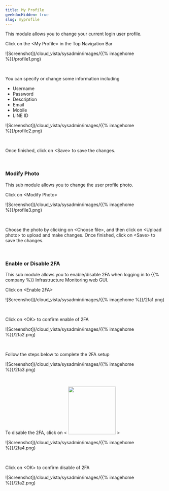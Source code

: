 ```yaml
---
title: My Profile
geekdocHidden: true
slug: myprofile
---
```


This module allows you to change your current login user profile.

Click on the \<My Profile> in the Top Navigation Bar

![Screenshot](/cloud_vista/sysadmin/images/{{% imagehome %}}/profile1.png)

&nbsp;

You can specify or change some information including 
* Username
* Password
* Description
* Email
* Mobile
* LINE ID

![Screenshot](/cloud_vista/sysadmin/images/{{% imagehome %}}/profile2.png)

&nbsp;

Once finished, click on \<Save> to save the changes.

&nbsp;

### Modify Photo
This sub module allows you to change the user profile photo.

Click on \<Modify Photo>

![Screenshot](/cloud_vista/sysadmin/images/{{% imagehome %}}/profile3.png)

&nbsp;

Choose the photo by clicking on \<Choose file>, and then click on \<Upload photo> to upload and make changes.  Once finished, click on \<Save> to save the changes.

&nbsp;

### Enable or Disable 2FA
This sub module allows you to enable/disable 2FA when logging in to {{% company %}} Infrastructure Monitoring web GUI.

Click on \<Enable 2FA>

![Screenshot](/cloud_vista/sysadmin/images/{{% imagehome %}}/2fa1.png)

&nbsp;

Click on \<OK> to confirm enable of 2FA

![Screenshot](/cloud_vista/sysadmin/images/{{% imagehome %}}/2fa2.png)

&nbsp;

Follow the steps below to complete the 2FA setup

![Screenshot](/cloud_vista/sysadmin/images/{{% imagehome %}}/2fa3.png)

&nbsp;

To disable the 2FA, click on < <img src="/cloud_vista/sysadmin/images/{{% imagehome %}}/disableicon.PNG" width="150px"> >

![Screenshot](/cloud_vista/sysadmin/images/{{% imagehome %}}/2fa4.png)

&nbsp;

Click on \<OK> to confirm disable of 2FA

![Screenshot](/cloud_vista/sysadmin/images/{{% imagehome %}}/2fa2.png)

